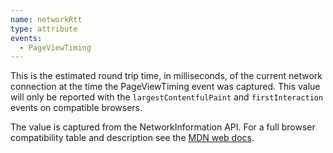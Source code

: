 ```yaml
---
name: networkRtt
type: attribute
events:
  - PageViewTiming
---
```


This is the estimated round trip time, in milliseconds, of the current network connection at the time the PageViewTiming event was captured. This value will only be reported with the `largestContentfulPaint` and `firstInteraction` events on compatible browsers.

The value is captured from the NetworkInformation API. For a full browser compatibility table and description see the [MDN web docs](https://developer.mozilla.org/en-US/docs/Web/API/NetworkInformation/rtt).
